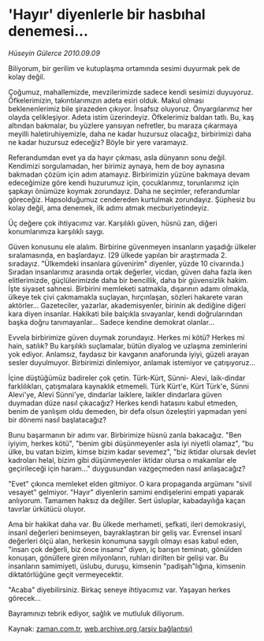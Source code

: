 # 'Hayır' diyenlerle bir hasbıhal denemesi...

*Hüseyin Gülerce 2010.09.09*

<td class="columnist-detail">
<p>Biliyorum, bir gerilim ve kutuplaşma ortamında sesimi duyurmak pek de kolay değil.</p>
<p>
<div id="haberMetinDiv">
<p>Çoğumuz, mahallemizde, mevzilerimizde sadece kendi sesimizi duyuyoruz. Öfkelerimizin, takıntılarımızın adeta esiri olduk. Makul olması beklenenlerimiz bile şirazeden çıkıyor. İnsafsız oluyoruz. Önyargılarımız her olayda çelikleşiyor. Adeta istim üzerindeyiz. Öfkelerimiz baldan tatlı. Bu, kaş altından bakmalar, bu yüzlere yansıyan nefretler, bu maraza çıkarmaya meyilli haletiruhiyemizle, daha ne kadar huzursuz olacağız, birbirimizi daha ne kadar huzursuz edeceğiz? Böyle bir yere varamayız.
<p>Referandumdan evet ya da hayır çıkması, asla dünyanın sonu değil. Kendimizi sorgulamadan, her birimiz aynaya, hem de boy aynasına bakmadan çözüm için adım atamayız. Birbirimizin yüzüne bakmaya devam edeceğimize göre kendi huzurumuz için, çocuklarımız, torunlarımız için şapkayı önümüze koymak zorundayız. Daha ne seçimler, referandumlar göreceğiz. Hapsolduğumuz cendereden kurtulmak zorundayız. Şüphesiz bu kolay değil, ama denemek, ilk adımı atmak mecburiyetindeyiz.
<p>Üç değere çok ihtiyacımız var. Karşılıklı güven, hüsnü zan, diğeri konumlarımıza karşılıklı saygı.
<p>Güven konusunu ele alalım. Birbirine güvenmeyen insanların yaşadığı ülkeler sıralamasında, en başlardayız. (29 ülkede yapılan bir araştırmada 2. sıradayız. "Ülkemdeki insanlara güvenirim" diyenler, yüzde 10 civarında.) Sıradan insanlarımız arasında ortak değerler, vicdan, güven daha fazla iken elitlerimizde, güçlülerimizde daha bir bencillik, daha bir güvensizlik hakim. İşte siyaset sahnesi. Birbirini memleketi satmakla, dışarının adamı olmakla, ülkeye tek çivi çakmamakla suçlayan, hırçınlaşan, sözleri hakarete varan aktörler... Gazeteciler, yazarlar, akademisyenler, birinin ak dediğine diğeri kara diyen insanlar. Hakikati bile balçıkla sıvayanlar, kendi doğrularından başka doğru tanımayanlar... Sadece kendine demokrat olanlar...
<p>Evvela birbirimize güven duymak zorundayız. Herkes mi kötü? Herkes mi hain, satılık? Bu karşılıklı suçlamalar, bütün diyalog ve uzlaşma zeminlerini yok ediyor. Anlamsız, faydasız bir kavganın anaforunda iyiyi, güzeli arayan sesler duyulmuyor. Birbirimizi dinlemiyor, anlamak istemiyor ve çatışıyoruz...
<p>İçine düştüğümüz badireler çok çetin. Türk-Kürt, Sünni- Alevi, laik-dindar farklılıkları, çatışmalara kaynaklık etmemeli. Türk Kürt'e, Kürt Türk'e, Sünni Alevi'ye, Alevi Sünni'ye, dindarlar laiklere, laikler dindarlara güven duymadan düze nasıl çıkacağız? Herkes kendi hatasını kabul etmeden, benim de yanlışım oldu demeden, bir defa olsun özeleştiri yapmadan yeni bir dönemi nasıl başlatacağız?
<p>Bunu başarmanın bir adımı var. Birbirimize hüsnü zanla bakacağız. "Ben iyiyim, herkes kötü", "benim gibi düşünmeyenler asla iyi niyetli olamaz", "bu ülke, bu vatan bizim, kimse bizim kadar sevemez", "biz iktidar olursak devlet kadroları helal, bizim gibi düşünmeyenler iktidar olursa o makamlar ele geçirileceği için haram..." duygusundan vazgeçmeden nasıl anlaşacağız?
<p>"Evet" çıkınca memleket elden gitmiyor. O kara propaganda argümanı "sivil vesayet" gelmiyor. "Hayır" diyenlerin samimi endişelerini empati yaparak anlıyorum. Tamamen haksız da değiller. Sert üsluplar, kabadayılığa kaçan tavırlar ürkütücü oluyor.
<p>Ama bir hakikat daha var. Bu ülkede merhameti, şefkati, ileri demokrasiyi, insanî değerleri benimseyen, bayraklaştıran bir geliş var. Evrensel insanî değerleri ölçü alan, herkesin konumuna saygılı olmayı esas kabul eden, "insan çok değerli, biz önce insanız" diyen, iç barışın teminatı, gönülden konuşan, gönüllere giren milyonların, ruhları dirilten bir gelişi var. Bu insanların samimiyeti, üslubu, duruşu, kimsenin "padişah"lığına, kimsenin diktatörlüğüne geçit vermeyecektir.
<p>"Acaba" diyebilirsiniz. Birkaç seneye ihtiyacımız var. Yaşayan herkes görecek...
<p>Bayramınızı tebrik ediyor, sağlık ve mutluluk diliyorum. </p></p></p></p></p></p></p></p></p></p></p></div>
</p>
<a href="http://web.archive.org/web/20110105010858/mailto:h.gulerce@zaman.com.tr">
</a></td>

Kaynak: [zaman.com.tr](http://zaman.com.tr/yazar.do?yazino=1025584), [web.archive.org (arşiv bağlantısı)](http://web.archive.org/web/20110105010858/http://www.zaman.com.tr/yazar.do?yazino=1025584)
